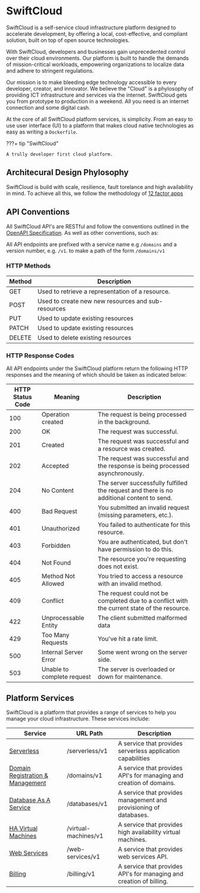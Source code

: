 # SwiftCloud

SwiftCloud is a self-service cloud infrastructure platform designed to accelerate development, by offering a local, cost-effective, and compliant solution, built on top of open source technologies.

With SwiftCloud, developers and businesses gain unprecedented control over their cloud environments. Our platform is built to handle the demands of mission-critical workloads, empowering organizations to localize data and adhere to stringent regulations.

Our mission is to make bleeding edge technology accessible to every developer, creator, and innovator. We believe the "Cloud" is a phylosophy of providing ICT infrastructure and services via the internet.
SwiftCloud gets you from prototype to production in a weekend. All you need is an internet connection and some digital cash.

At the core of all SwiftCloud platform services, is simplicity. From an easy to use user interface (UI) to a platform that makes cloud native technologies as easy as writing a `Dockerfile`.

???+ tip "SwiftCloud"

    A trully developer first cloud platform.

## Architecural Design Phylosophy

SwiftCloud is build with scale, resilience, fault torelance and high availability in mind. To achieve all this, we follow the methodology of [12 factor apps](https://12factor.net) 

## API Conventions

All SwiftCloud API's are RESTful and follow the conventions outlined in the [OpenAPI Specification](https://swagger.io/specification/).
As well as other conventions, such as:

All API endpoints are prefixed with a service name e.g `/domains` and a version number, e.g. `/v1`. to make a path of the form `/domains/v1`

### HTTP Methods


| Method | Description |
| --- | --- |
| GET | Used to retrieve a representation of a resource. |
| POST | Used to create new new resources and sub-resources |
| PUT | Used to update existing resources |
| PATCH | Used to update existing resources |
| DELETE | Used to delete existing resources |

### HTTP Response Codes

All API endpoints under the SwiftCloud platform return the following HTTP responses and the meaning of which should be taken as indicated below:

| HTTP Status Code | Meaning | Description |
| --- | --- | --- |
| 100 | Operation created |	The request is being processed in the background.
| 200 | OK	| The request was successful.
| 201 | Created | The request was successful and a resource was created.
| 202 | Accepted | The request was successful and the response is being processed asynchronously.
| 204 | No Content | The server successfully fulfilled the request and there is no additional content to send.
| 400 | Bad Request | You submitted an invalid request (missing parameters, etc.).
| 401 | Unauthorized | You failed to authenticate for this resource.
| 403 | Forbidden |	You are authenticated, but don't have permission to do this.
| 404 | Not Found |	The resource you're requesting does not exist.
| 405 | Method Not Allowed |	You tried to access a resource with an invalid method.
| 409 | Conflict |	The request could not be completed due to a conflict with the current state of the resource.
| 422 | Unprocessable Entity |	The client submitted malformed data
| 429 | Too Many Requests |	You've hit a rate limit.
| 500 | Internal Server Error |	Some went wrong on the server side.
| 503 | Unable to complete request |	The server is overloaded or down for maintenance.

## Platform Services

SwiftCloud is a platform that provides a range of services to help you manage your cloud infrastructure. These services include:

| Service | URL Path | Description |
| --- | --- | --- |
| [Serverless](Serverless) | /serverless/v1 | A service that provides serverless application capabilities
| [Domain Registration & Management](domains.md) | /domains/v1 | A service that provides API's for managing and creation of domains. |
| [Database As A Service](dbaas.md) | /databases/v1 | A service that provides management and provisioning of databases. |
| [HA Virtual Machines](vm.md) | /virtual-machines/v1 | A service that provides high availability virtual machines. |
| [Web Services](web.md) | /web-services/v1 | A service that provides web services API. |
| [Billing](billing.md) | /billing/v1 | A service that provides API's for managing and creation of billing. |